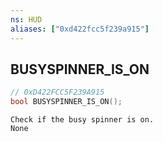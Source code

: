 ```yaml
---
ns: HUD
aliases: ["0xd422fcc5f239a915"]
---
```

## BUSYSPINNER_IS_ON

```c
// 0xD422FCC5F239A915
bool BUSYSPINNER_IS_ON();
```

```
Check if the busy spinner is on.
None
```
